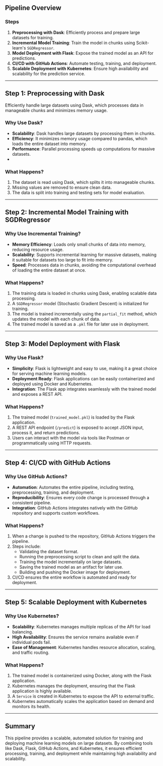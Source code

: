 ## **Pipeline Overview**

### **Steps**
1. **Preprocessing with Dask**: Efficiently process and prepare large datasets for training.
2. **Incremental Model Training**: Train the model in chunks using Scikit-learn's `SGDRegressor`.
3. **Model Deployment with Flask**: Expose the trained model as an API for predictions.
4. **CI/CD with GitHub Actions**: Automate testing, training, and deployment.
5. **Scalable Deployment with Kubernetes**: Ensure high availability and scalability for the prediction service.

---

## **Step 1: Preprocessing with Dask**

Efficiently handle large datasets using Dask, which processes data in manageable chunks and minimizes memory usage.


### **Why Use Dask?**
- **Scalability**: Dask handles large datasets by processing them in chunks.
- **Efficiency**: It minimizes memory usage compared to pandas, which loads the entire dataset into memory.
- **Performance**: Parallel processing speeds up computations for massive datasets.
- 

### **What Happens?**
1. The dataset is read using Dask, which splits it into manageable chunks.
2. Missing values are removed to ensure clean data.
3. The data is split into training and testing sets for model evaluation.

---

## **Step 2: Incremental Model Training with SGDRegressor**

### **Why Use Incremental Training?**
- **Memory Efficiency**: Loads only small chunks of data into memory, reducing resource usage.
- **Scalability**: Supports incremental learning for massive datasets, making it suitable for datasets too large to fit into memory.
- **Speed**: Processes data in chunks, avoiding the computational overhead of loading the entire dataset at once.

### **What Happens?**
1. The training data is loaded in chunks using Dask, enabling scalable data processing.
2. A `SGDRegressor` model (Stochastic Gradient Descent) is initialized for training.
3. The model is trained incrementally using the `partial_fit` method, which updates the model with each chunk of data.
4. The trained model is saved as a `.pkl` file for later use in deployment.

---

## **Step 3: Model Deployment with Flask**

### **Why Use Flask?**
- **Simplicity**: Flask is lightweight and easy to use, making it a great choice for serving machine learning models.
- **Deployment Ready**: Flask applications can be easily containerized and deployed using Docker and Kubernetes.
- **Integration**: The Flask app integrates seamlessly with the trained model and exposes a REST API.

### **What Happens?**
1. The trained model (`trained_model.pkl`) is loaded by the Flask application.
2. A REST API endpoint (`/predict`) is exposed to accept JSON input, process it, and return predictions.
3. Users can interact with the model via tools like Postman or programmatically using HTTP requests.

---

## **Step 4: CI/CD with GitHub Actions**

### **Why Use GitHub Actions?**
- **Automation**: Automates the entire pipeline, including testing, preprocessing, training, and deployment.
- **Reproducibility**: Ensures every code change is processed through a consistent pipeline.
- **Integration**: GitHub Actions integrates natively with the GitHub repository and supports custom workflows.

### **What Happens?**
1. When a change is pushed to the repository, GitHub Actions triggers the pipeline.
2. Steps include:
   - Validating the dataset format.
   - Running the preprocessing script to clean and split the data.
   - Training the model incrementally on large datasets.
   - Saving the trained model as an artifact for later use.
   - Building and pushing the Docker image for deployment.
3. CI/CD ensures the entire workflow is automated and ready for deployment.

---

## **Step 5: Scalable Deployment with Kubernetes**

### **Why Use Kubernetes?**
- **Scalability**: Kubernetes manages multiple replicas of the API for load balancing.
- **High Availability**: Ensures the service remains available even if individual pods fail.
- **Ease of Management**: Kubernetes handles resource allocation, scaling, and traffic routing.

### **What Happens?**
1. The trained model is containerized using Docker, along with the Flask application.
2. Kubernetes manages the deployment, ensuring that the Flask application is highly available.
3. A `Service` is created in Kubernetes to expose the API to external traffic.
4. Kubernetes automatically scales the application based on demand and monitors its health.

---

## **Summary**
This pipeline provides a scalable, automated solution for training and deploying machine learning models on large datasets. By combining tools like Dask, Flask, GitHub Actions, and Kubernetes, it ensures efficient processing, training, and deployment while maintaining high availability and scalability.
